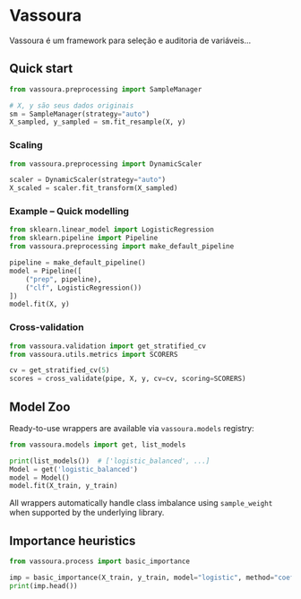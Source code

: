 # Vassoura
Vassoura é um framework para seleção e auditoria de variáveis...

## Quick start

```python
from vassoura.preprocessing import SampleManager

# X, y são seus dados originais
sm = SampleManager(strategy="auto")
X_sampled, y_sampled = sm.fit_resample(X, y)
```

### Scaling

```python
from vassoura.preprocessing import DynamicScaler

scaler = DynamicScaler(strategy="auto")
X_scaled = scaler.fit_transform(X_sampled)
```


### Example – Quick modelling

```python
from sklearn.linear_model import LogisticRegression
from sklearn.pipeline import Pipeline
from vassoura.preprocessing import make_default_pipeline

pipeline = make_default_pipeline()
model = Pipeline([
    ("prep", pipeline),
    ("clf", LogisticRegression())
])
model.fit(X, y)
```

### Cross-validation

```python
from vassoura.validation import get_stratified_cv
from vassoura.utils.metrics import SCORERS

cv = get_stratified_cv(5)
scores = cross_validate(pipe, X, y, cv=cv, scoring=SCORERS)
```

## Model Zoo

Ready-to-use wrappers are available via `vassoura.models` registry:

```python
from vassoura.models import get, list_models

print(list_models())  # ['logistic_balanced', ...]
Model = get('logistic_balanced')
model = Model()
model.fit(X_train, y_train)
```

All wrappers automatically handle class imbalance using `sample_weight` when
supported by the underlying library.

## Importance heuristics

```python
from vassoura.process import basic_importance

imp = basic_importance(X_train, y_train, model="logistic", method="coef")
print(imp.head())
```
